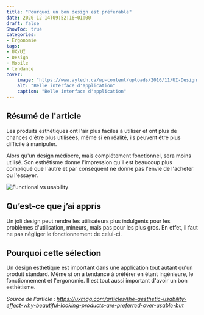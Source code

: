 ```yaml
---
title: "Pourquoi un bon design est préferable"
date: 2020-12-14T09:52:16+01:00
draft: false
ShowToc: true
categories:
- Ergonomie
tags:
- UX/UI
- Design
- Mobile
- tendance
cover:
    image: "https://www.aytech.ca/wp-content/uploads/2016/11/UI-Design.png"
    alt: "Belle interface d'application"
    caption: "Belle interface d'application"
---
```


## Résumé de l'article

Les produits esthétiques ont l'air plus faciles à utiliser et ont plus de chances d'être plus utilisées, même si en réalité, ils peuvent être plus difficile à manipuler.

Alors qu'un design médiocre, mais complétement fonctionnel, sera moins utilisé. Son esthétisme donne l'impression qu'il est beaucoup plus compliqué que l'autre et par conséquent ne donne pas l'envie de l'acheter ou l'essayer.

![Functional vs usability](https://miro.medium.com/max/1250/1*MswMrIcOLRg9mgkb9w1WOA.jpeg)

## Qu’est-ce que j’ai appris

Un joli design peut rendre les utilisateurs plus indulgents pour les problèmes d'utilisation, mineurs, mais pas pour les plus gros. En effet, il faut ne pas négliger le fonctionnement de celui-ci.



## Pourquoi cette sélection 

Un design esthétique est important dans une application tout autant qu'un produit standard. Même si on a tendance à préférer en étant ingénieure, le fonctionnement et l'ergonomie. Il est tout aussi important d'avoir un bon esthétisme. 



*Source de l'article : https://uxmag.com/articles/the-aesthetic-usability-effect-why-beautiful-looking-products-are-preferred-over-usable-but*